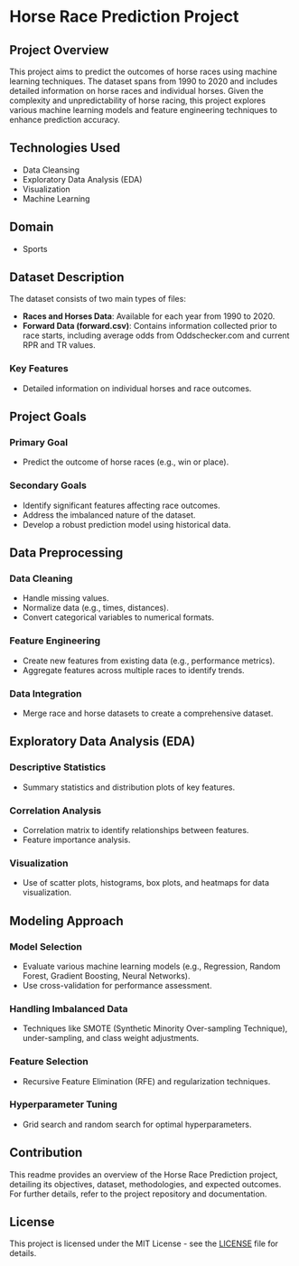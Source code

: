 # Horse Race Prediction Project

## Project Overview
This project aims to predict the outcomes of horse races using machine learning techniques. The dataset spans from 1990 to 2020 and includes detailed information on horse races and individual horses. Given the complexity and unpredictability of horse racing, this project explores various machine learning models and feature engineering techniques to enhance prediction accuracy.

## Technologies Used
- Data Cleansing
- Exploratory Data Analysis (EDA)
- Visualization
- Machine Learning

## Domain
- Sports

## Dataset Description
The dataset consists of two main types of files:
- **Races and Horses Data**: Available for each year from 1990 to 2020.
- **Forward Data (forward.csv)**: Contains information collected prior to race starts, including average odds from Oddschecker.com and current RPR and TR values.

### Key Features
- Detailed information on individual horses and race outcomes.

## Project Goals
### Primary Goal
- Predict the outcome of horse races (e.g., win or place).

### Secondary Goals
- Identify significant features affecting race outcomes.
- Address the imbalanced nature of the dataset.
- Develop a robust prediction model using historical data.

## Data Preprocessing
### Data Cleaning
- Handle missing values.
- Normalize data (e.g., times, distances).
- Convert categorical variables to numerical formats.

### Feature Engineering
- Create new features from existing data (e.g., performance metrics).
- Aggregate features across multiple races to identify trends.

### Data Integration
- Merge race and horse datasets to create a comprehensive dataset.

## Exploratory Data Analysis (EDA)
### Descriptive Statistics
- Summary statistics and distribution plots of key features.

### Correlation Analysis
- Correlation matrix to identify relationships between features.
- Feature importance analysis.

### Visualization
- Use of scatter plots, histograms, box plots, and heatmaps for data visualization.

## Modeling Approach
### Model Selection
- Evaluate various machine learning models (e.g., Regression, Random Forest, Gradient Boosting, Neural Networks).
- Use cross-validation for performance assessment.

### Handling Imbalanced Data
- Techniques like SMOTE (Synthetic Minority Over-sampling Technique), under-sampling, and class weight adjustments.

### Feature Selection
- Recursive Feature Elimination (RFE) and regularization techniques.

### Hyperparameter Tuning
- Grid search and random search for optimal hyperparameters.


## Contribution
This readme provides an overview of the Horse Race Prediction project, detailing its objectives, dataset, methodologies, and expected outcomes. For further details, refer to the project repository and documentation.

## License
This project is licensed under the MIT License - see the [LICENSE](https://github.com/Samuelson777/Horse-Race-Prediction/blob/main/LICENSE) file for details.
